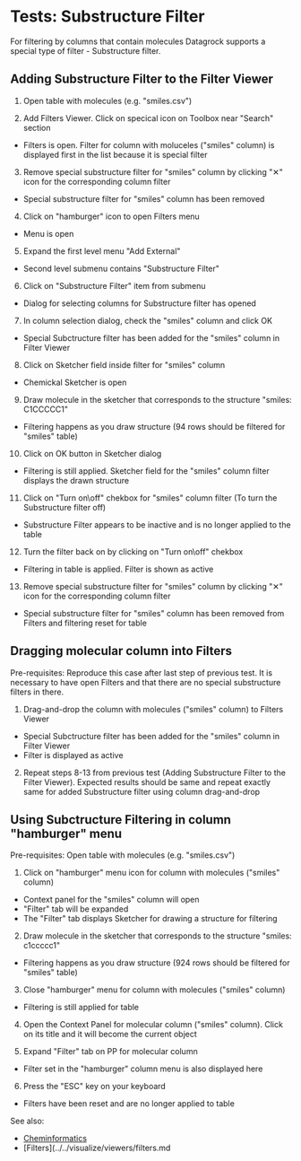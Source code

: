 <!-- TITLE: Tests: Substructure Filter -->
<!-- SUBTITLE: -->

# Tests: Substructure Filter

For filtering by columns that contain molecules Datagrock supports a special type of filter - Substructure filter.

## Adding Substructure Filter to the Filter Viewer

1. Open table with molecules (e.g. "smiles.csv")

2. Add Filters Viewer. Click on specical icon on Toolbox near "Search" section

* Filters is open. Filter for column with moluceles ("smiles" column) is displayed first in the list because it is special filter

3. Remove special substructure filter for "smiles" column by clicking "✕" icon for the corresponding column filter

* Special substructure filter for "smiles" column has been removed

4. Click on "hamburger" icon to open Filters menu

* Menu is open

5. Expand the first level menu "Add External"

* Second level submenu contains "Substructure Filter"

6. Click on "Substructure Filter" item from submenu

* Dialog for selecting columns for Substructure filter has opened

7. In column selection dialog, check the "smiles" column and click OK

* Special Subctructure filter has been added for the "smiles" column in Filter Viewer

8. Click on Sketcher field inside filter for "smiles" column

* Chemickal Sketcher is open

9. Draw molecule in the sketcher that corresponds to the structure "smiles: C1CCCCC1"

* Filtering happens as you draw structure (94 rows should be filtered for "smiles" table)

10. Click on OK button in Sketcher dialog

* Filtering is still applied. Sketcher field for the "smiles" column filter displays the drawn structure

11. Click on "Turn on\off" chekbox for "smiles" column filter (To turn the Substructure filter off)

* Substructure Filter appears to be inactive and is no longer applied to the table

12. Turn the filter back on by clicking on "Turn on\off" chekbox

* Filtering in table is applied. Filter is shown as active

13. Remove special substructure filter for "smiles" column by clicking "✕" icon for the corresponding column filter

* Special substructure filter for "smiles" column has been removed from Filters and filtering reset for table

## Dragging molecular column into Filters

Pre-requisites: Reproduce this case after last step of previous test. It is necessary to have open Filters and that there are no special substructure filters in there.

1. Drag-and-drop the column with molecules ("smiles" column) to Filters Viewer

* Special Subctructure filter has been added for the "smiles" column in Filter Viewer
* Filter is displayed as active

2. Repeat steps 8-13 from previous test (Adding Substructure Filter to the Filter Viewer). Expected results should be same and repeat exactly same for added Substructure filter using column drag-and-drop

## Using Subctructure Filtering in column "hamburger" menu

Pre-requisites: Open table with molecules (e.g. "smiles.csv")

1. Click on "hamburger" menu icon for column with molecules ("smiles" column) 

* Context panel for the "smiles" column will open
* "Filter" tab will be expanded
* The "Filter" tab displays Sketcher for drawing a structure for filtering 

2. Draw molecule in the sketcher that corresponds to the structure "smiles: c1ccccc1"

* Filtering happens as you draw structure (924 rows should be filtered for "smiles" table)

3. Close "hamburger" menu for column with molecules ("smiles" column)

* Filtering is still applied for table

4. Open the Context Panel for molecular column ("smiles" column). Click on its title and it will become the current object

5. Expand "Filter" tab on PP for molecular column

* Filter set in the "hamburger" column menu is also displayed here

6. Press the "ESC" key on your keyboard

* Filters have been reset and are no longer applied to table


See also:

* [Cheminformatics](../../datagrok/solutions/domains/chem/chem.md)
* [Filters](../../visualize/viewers/filters.md

